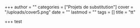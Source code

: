 +++
author = ""
categories = ["Projets de substitution"]
cover = "/uploads/cover5.png"
date = ""
lastmod = ""
tags = []
title = "tt"

+++
test